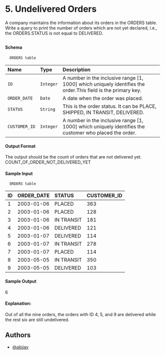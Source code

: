 
# 5. Undelivered Orders

A company maintains the information about its orders in the ORDERS table. Write a query to print the number of orders which are not yet declared, i.e., the ORDERS.STATUS is not equal to DELIVERED.
## 

#### Schema

```http
  ORDERS table
```

| Name | Type     | Description                |
| :-------- | :------- | :------------------------- |
| `ID` | `Integer` |A number in the inclusive range [1, 1000] which uniquely identifies the order.This field is the primary key.|
| `ORDER_DATE` | `Date` | A date when the order was placed.|
| `STATUS` | `String` |This is the order status. It can be PLACE, SHIPPED, IN TRANSIT, DELIVERED.|
| `CUSTOMER_ID` | `Integer` | A number in the inclusive range [1, 1000] which uniquely identifies the customer who placed the order.|

#### Output Format

The output should be the count of orders that are not delivered yet.\
COUNT_OF_ORDER_NOT_DELIVERED_YET

#### Sample Input


```http
  ORDERS table
```
| ID | ORDER_DATE | STATUS | CUSTOMER_ID |
| :-------- |  :------------------------- | :-------- |  :------------------------- |
| 1 | 2003-01-06 | PLACED |  363 |
| 2 | 2003-01-06 | PLACED | 128 |
| 3 | 2003-01-06 | IN TRANSIT | 181 |
| 4 | 2003-01-06 | DELIVERED | 121 |
| 5 | 2003-01-07 | DELIVERED | 114 |
| 6 | 2003-01-07 | IN TRANSIT | 278 |
| 7 | 2003-01-07 | PLACED | 114 |
| 8 | 2003-05-05 | IN TRANSIT | 350 |
| 9 | 2003-05-05 | DELIVERED | 103 |





#### Sample Output
6

#### Explanation:
Out of all the nine orders, the orders with ID 4, 5, and 9 are delivered while the rest six are still undelivered.
## Authors

- [@abijay](https://github.com/abi-jay)

